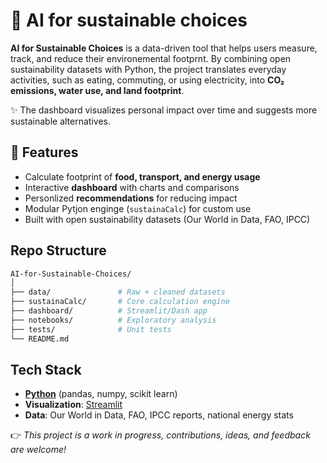 # 🌱 AI for sustainable choices

**AI for Sustainable Choices** is a data-driven tool that helps users measure, track, and reduce their environemental footprnt.
By combining open sustainability datasets with Python, the project translates everyday activities, such as eating, commuting, or using electricity, into **CO₂ emissions, water use, and land footprint**.

✨ The dashboard visualizes personal impact over time and suggests more sustainable alternatives.

## 🚀 Features
  - Calculate footprint of **food, transport, and energy usage**
  - Interactive **dashboard** with charts and comparisons
  - Personlized **recommendations** for reducing impact
  - Modular Pytjon enginge (`sustainaCalc`) for custom use
  - Built with open sustainability datasets (Our World in Data, FAO, IPCC)

## Repo Structure
```bash
AI-for-Sustainable-Choices/
│
├── data/               # Raw + cleaned datasets
├── sustainaCalc/       # Core calculation engine
├── dashboard/          # Streamlit/Dash app
├── notebooks/          # Exploratory analysis
├── tests/              # Unit tests
└── README.md
```
## Tech Stack
- **[Python](https://www.python.org)** (pandas, numpy, scikit learn)
- **Visualization**: [Streamlit](https://streamlit.io)
- **Data**: Our World in Data, FAO, IPCC reports, national energy stats

👉 _This project is a work in progress, contributions, ideas, and feedback are welcome!_
